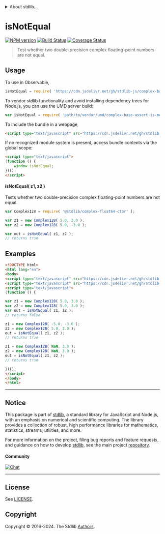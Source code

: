 <!--

@license Apache-2.0

Copyright (c) 2024 The Stdlib Authors.

Licensed under the Apache License, Version 2.0 (the "License");
you may not use this file except in compliance with the License.
You may obtain a copy of the License at

   http://www.apache.org/licenses/LICENSE-2.0

Unless required by applicable law or agreed to in writing, software
distributed under the License is distributed on an "AS IS" BASIS,
WITHOUT WARRANTIES OR CONDITIONS OF ANY KIND, either express or implied.
See the License for the specific language governing permissions and
limitations under the License.

-->


<details>
  <summary>
    About stdlib...
  </summary>
  <p>We believe in a future in which the web is a preferred environment for numerical computation. To help realize this future, we've built stdlib. stdlib is a standard library, with an emphasis on numerical and scientific computation, written in JavaScript (and C) for execution in browsers and in Node.js.</p>
  <p>The library is fully decomposable, being architected in such a way that you can swap out and mix and match APIs and functionality to cater to your exact preferences and use cases.</p>
  <p>When you use stdlib, you can be absolutely certain that you are using the most thorough, rigorous, well-written, studied, documented, tested, measured, and high-quality code out there.</p>
  <p>To join us in bringing numerical computing to the web, get started by checking us out on <a href="https://github.com/stdlib-js/stdlib">GitHub</a>, and please consider <a href="https://opencollective.com/stdlib">financially supporting stdlib</a>. We greatly appreciate your continued support!</p>
</details>

# isNotEqual

[![NPM version][npm-image]][npm-url] [![Build Status][test-image]][test-url] [![Coverage Status][coverage-image]][coverage-url] <!-- [![dependencies][dependencies-image]][dependencies-url] -->

> Test whether two double-precision complex floating-point numbers are not equal.

<!-- Section to include introductory text. Make sure to keep an empty line after the intro `section` element and another before the `/section` close. -->

<section class="intro">

</section>

<!-- /.intro -->

<!-- Package usage documentation. -->



<section class="usage">

## Usage

To use in Observable,

```javascript
isNotEqual = require( 'https://cdn.jsdelivr.net/gh/stdlib-js/complex-base-assert-is-not-equal@umd/browser.js' )
```

To vendor stdlib functionality and avoid installing dependency trees for Node.js, you can use the UMD server build:

```javascript
var isNotEqual = require( 'path/to/vendor/umd/complex-base-assert-is-not-equal/index.js' )
```

To include the bundle in a webpage,

```html
<script type="text/javascript" src="https://cdn.jsdelivr.net/gh/stdlib-js/complex-base-assert-is-not-equal@umd/browser.js"></script>
```

If no recognized module system is present, access bundle contents via the global scope:

```html
<script type="text/javascript">
(function () {
    window.isNotEqual;
})();
</script>
```

#### isNotEqual( z1, z2 )

Tests whether two double-precision complex floating-point numbers are not equal.

```javascript
var Complex128 = require( '@stdlib/complex-float64-ctor' );

var z1 = new Complex128( 5.0, 3.0 );
var z2 = new Complex128( 5.0, -3.0 );

var out = isNotEqual( z1, z2 );
// returns true
```

</section>

<!-- /.usage -->

<!-- Package usage notes. Make sure to keep an empty line after the `section` element and another before the `/section` close. -->

<section class="notes">

</section>

<!-- /.notes -->

<!-- Package usage examples. -->

<section class="examples">

## Examples

<!-- eslint no-undef: "error" -->

```html
<!DOCTYPE html>
<html lang="en">
<body>
<script type="text/javascript" src="https://cdn.jsdelivr.net/gh/stdlib-js/complex-float64-ctor@umd/browser.js"></script>
<script type="text/javascript" src="https://cdn.jsdelivr.net/gh/stdlib-js/complex-base-assert-is-not-equal@umd/browser.js"></script>
<script type="text/javascript">
(function () {

var z1 = new Complex128( 5.0, 3.0 );
var z2 = new Complex128( 5.0, 3.0 );
var out = isNotEqual( z1, z2 );
// returns false

z1 = new Complex128( -5.0, -3.0 );
z2 = new Complex128( 5.0, 3.0 );
out = isNotEqual( z1, z2 );
// returns true

z1 = new Complex128( NaN, 3.0 );
z2 = new Complex128( NaN, 3.0 );
out = isNotEqual( z1, z2 );
// returns true

})();
</script>
</body>
</html>
```

</section>

<!-- /.examples -->

<!-- C interface documentation. -->



<!-- Section to include cited references. If references are included, add a horizontal rule *before* the section. Make sure to keep an empty line after the `section` element and another before the `/section` close. -->

<section class="references">

</section>

<!-- /.references -->

<!-- Section for related `stdlib` packages. Do not manually edit this section, as it is automatically populated. -->

<section class="related">

</section>

<!-- /.related -->

<!-- Section for all links. Make sure to keep an empty line after the `section` element and another before the `/section` close. -->


<section class="main-repo" >

* * *

## Notice

This package is part of [stdlib][stdlib], a standard library for JavaScript and Node.js, with an emphasis on numerical and scientific computing. The library provides a collection of robust, high performance libraries for mathematics, statistics, streams, utilities, and more.

For more information on the project, filing bug reports and feature requests, and guidance on how to develop [stdlib][stdlib], see the main project [repository][stdlib].

#### Community

[![Chat][chat-image]][chat-url]

---

## License

See [LICENSE][stdlib-license].


## Copyright

Copyright &copy; 2016-2024. The Stdlib [Authors][stdlib-authors].

</section>

<!-- /.stdlib -->

<!-- Section for all links. Make sure to keep an empty line after the `section` element and another before the `/section` close. -->

<section class="links">

[npm-image]: http://img.shields.io/npm/v/@stdlib/complex-base-assert-is-not-equal.svg
[npm-url]: https://npmjs.org/package/@stdlib/complex-base-assert-is-not-equal

[test-image]: https://github.com/stdlib-js/complex-base-assert-is-not-equal/actions/workflows/test.yml/badge.svg?branch=main
[test-url]: https://github.com/stdlib-js/complex-base-assert-is-not-equal/actions/workflows/test.yml?query=branch:main

[coverage-image]: https://img.shields.io/codecov/c/github/stdlib-js/complex-base-assert-is-not-equal/main.svg
[coverage-url]: https://codecov.io/github/stdlib-js/complex-base-assert-is-not-equal?branch=main

<!--

[dependencies-image]: https://img.shields.io/david/stdlib-js/complex-base-assert-is-not-equal.svg
[dependencies-url]: https://david-dm.org/stdlib-js/complex-base-assert-is-not-equal/main

-->

[chat-image]: https://img.shields.io/gitter/room/stdlib-js/stdlib.svg
[chat-url]: https://app.gitter.im/#/room/#stdlib-js_stdlib:gitter.im

[stdlib]: https://github.com/stdlib-js/stdlib

[stdlib-authors]: https://github.com/stdlib-js/stdlib/graphs/contributors

[umd]: https://github.com/umdjs/umd
[es-module]: https://developer.mozilla.org/en-US/docs/Web/JavaScript/Guide/Modules

[deno-url]: https://github.com/stdlib-js/complex-base-assert-is-not-equal/tree/deno
[deno-readme]: https://github.com/stdlib-js/complex-base-assert-is-not-equal/blob/deno/README.md
[umd-url]: https://github.com/stdlib-js/complex-base-assert-is-not-equal/tree/umd
[umd-readme]: https://github.com/stdlib-js/complex-base-assert-is-not-equal/blob/umd/README.md
[esm-url]: https://github.com/stdlib-js/complex-base-assert-is-not-equal/tree/esm
[esm-readme]: https://github.com/stdlib-js/complex-base-assert-is-not-equal/blob/esm/README.md
[branches-url]: https://github.com/stdlib-js/complex-base-assert-is-not-equal/blob/main/branches.md

[stdlib-license]: https://raw.githubusercontent.com/stdlib-js/complex-base-assert-is-not-equal/main/LICENSE

</section>

<!-- /.links -->
